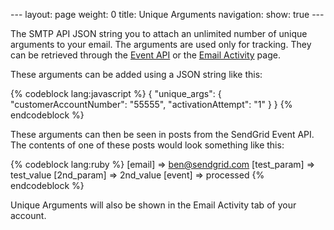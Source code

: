 --- layout: page weight: 0 title: Unique Arguments navigation: show:
true ---

The SMTP API JSON string you to attach an unlimited number of unique
arguments to your email. The arguments are used only for tracking. They
can be retrieved through the [Event
API]({{root_url}}/API_Reference/Webhooks/event.html) or the [Email
Activity]({{root_url}}/Delivery_Metrics/email_activity.html) page.

These arguments can be added using a JSON string like this:

{% codeblock lang:javascript %}
{
  "unique_args": {
    "customerAccountNumber": "55555",
    "activationAttempt": "1"
  }
}
{% endcodeblock %}

These arguments can then be seen in posts from the SendGrid Event API.
The contents of one of these posts would look something like this:

{% codeblock lang:ruby %} [email] =\> ben@sendgrid.com [test\_param] =\>
test\_value [2nd\_param] =\> 2nd\_value [event] =\> processed {%
endcodeblock %}

Unique Arguments will also be shown in the Email Activity tab of your
account.
